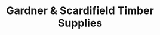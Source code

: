 ---
title: "Gardner & Scardifield Timber Supplies"
url: /lancing/gardner-und-scardifield-timber-supplies/
shop: Baustoffe
---